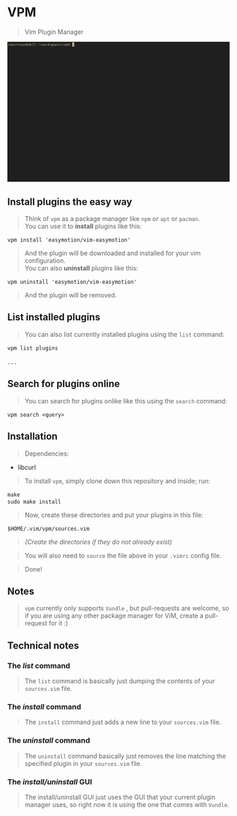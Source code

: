 # VPM
> Vim Plugin Manager

<div width='100%' style='text-align: center; width: 100%;' align='center'>
    <img src='gif.gif'/>
</div>

## Install plugins the easy way
> Think of `vpm` as a package manager like `npm` or `apt` or `pacman`.  
> You can use it to __install__ plugins like this:

    vpm install 'easymotion/vim-easymotion'

> And the plugin will be downloaded and installed for your vim configuration.  
> You can also __uninstall__ plugins like this:

    vpm uninstall 'easymotion/vim-easymotion'

> And the plugin will be removed.

## List installed plugins
> You can also list currently installed plugins using the `list` command:

    vpm list plugins

    ...

## Search for plugins online
> You can search for plugins onlike like this using the `search` command:

    vpm search <query>

## Installation
> Dependencies:  
* libcurl

> To install `vpm`, simply clone down this repository and inside; run:

    make
    sudo make install

> Now, create these directories and put your plugins in this file:

    $HOME/.vim/vpm/sources.vim
    
> _(Create the directories if they do not already exist)_  

> You will also need to `source` the file above in your `.vimrc` config file.

> Done!

## Notes
> `vpm` currently only supports `Vundle` , but pull-requests are welcome, so
> if you are using any other package manager for ViM, create a pull-request
> for it :)

## Technical notes
### The _list_ command
> The `list` command is basically just dumping the contents of your `sources.vim` file.

### The _install_ command
> The `install` command just adds a new line to your `sources.vim` file.

### The _uninstall_ command
> The `uninstall` command basically just removes the line matching the specified
> plugin in your `sources.vim` file.

### The _install/uninstall_ GUI
> The install/uninstall GUI just uses the GUI that your current plugin manager uses,
> so right now it is using the one that comes with `Vundle`.
